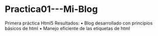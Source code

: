 # Practica01---Mi-Blog
Primera práctica Html5
Resultados:
•	Blog desarrollado con principios básicos de html
•	Manejo eficiente de las etiquetas de html
